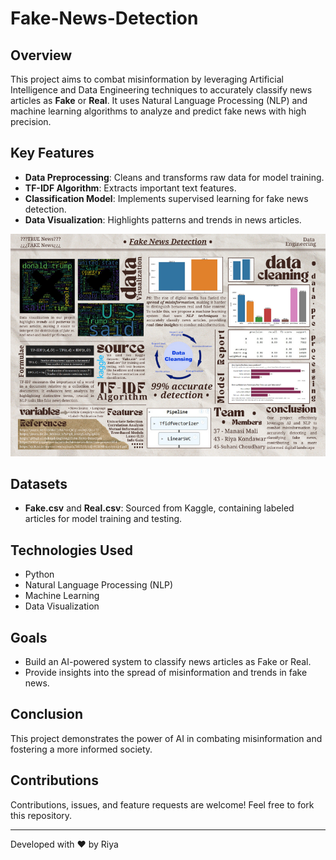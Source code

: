 # Fake-News-Detection  

## Overview  
This project aims to combat misinformation by leveraging Artificial Intelligence and Data Engineering techniques to accurately classify news articles as **Fake** or **Real**. It uses Natural Language Processing (NLP) and machine learning algorithms to analyze and predict fake news with high precision.

## Key Features  
- **Data Preprocessing**: Cleans and transforms raw data for model training.  
- **TF-IDF Algorithm**: Extracts important text features.  
- **Classification Model**: Implements supervised learning for fake news detection.  
- **Data Visualization**: Highlights patterns and trends in news articles.

![Project Poster](/project-report/project-poster.png)

## Datasets  
- **Fake.csv** and **Real.csv**: Sourced from Kaggle, containing labeled articles for model training and testing.  

## Technologies Used  
- Python  
- Natural Language Processing (NLP)  
- Machine Learning  
- Data Visualization  

## Goals  
- Build an AI-powered system to classify news articles as Fake or Real.  
- Provide insights into the spread of misinformation and trends in fake news.

## Conclusion  
This project demonstrates the power of AI in combating misinformation and fostering a more informed society.

## Contributions  
Contributions, issues, and feature requests are welcome! Feel free to fork this repository.

---  
Developed with ❤️ by Riya
